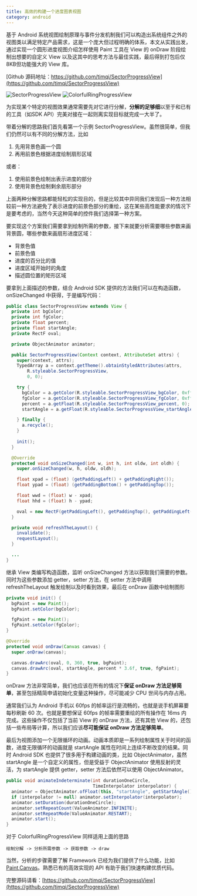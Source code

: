 ```yaml
---
title: 高效的构建一个进度图表视图
category: android
---
```


基于 Android 系统视图绘制原理与事件分发机制我们可以构造出系统组件之外的视图类以满足特定产品需求，这是一个庞大但过程明确的体系，本文从实践出发，通过实现一个圆形进度视图介绍怎样使用 Paint 工具在 View 的 onDraw 阶段绘制出想要的自定义 View 以及这其中的思考方法与最佳实践，最后得到打包后仅8KB但功能强大的 View 库。
<!--more-->

[Github 源码地址：https://github.com/timqi/SectorProgressView](https://github.com/timqi/SectorProgressView)

![SectorProgressView](https://raw.githubusercontent.com/timqi/SectorProgressView/master/art/sectorprogressview.demo.gif) ![ColorfulRingProgressView](https://raw.githubusercontent.com/timqi/SectorProgressView/master/art/colorfulringprogressview.demo.gif)

为实现某个特定的视图效果通常需要先对它进行分解，**分解的足够细**以至于和已有的工具（如SDK API）完美对接在一起则离实现目标就完成一大半了。

带着分解的思路我们首先看第一个示例 SectorProgressView。虽然很简单，但我们仍然可以有不同的分解方法，比如

1. 先用背景色画一个圆
2. 再用前景色根据进度绘制扇形区域

或者：

1. 使用前景色绘制出表示进度的部分
2. 使用背景色绘制剩余扇形部分

上面两种分解思路都能轻松的实现目的，但是比较其中异同我们发现后一种方法相较前一种方法避免了表示进度的前景色部分的重绘，这在某些高性能要求的情况下是要考虑的，当然今天这种简单的控件我们选择第一种方案。

要实现这个方案我们需要拿到绘制所需的参数，接下来就要分析需要哪些参数来画背景圆，哪些参数来画扇形进度区域：

- 背景色值
- 前景色值
- 进度的百分比的值
- 进度区域开始时的角度
- 描述圆位置的矩形区域

要拿到上面描述的参数，结合 Android SDK 提供的方法我们可以在构造函数，onSizeChanged 中获得，于是编写代码：

```java
public class SectorProgressView extends View {
  private int bgColor;
  private int fgColor;
  private float percent;
  private float startAngle;
  private RectF oval;

  private ObjectAnimator animator;

  public SectorProgressView(Context context, AttributeSet attrs) {
    super(context, attrs);
    TypedArray a = context.getTheme().obtainStyledAttributes(attrs,
        R.styleable.SectorProgressView,
        0, 0);

    try {
      bgColor = a.getColor(R.styleable.SectorProgressView_bgColor, 0xffe5e5e5);
      fgColor = a.getColor(R.styleable.SectorProgressView_fgColor, 0xffff765c);
      percent = a.getFloat(R.styleable.SectorProgressView_percent, 0);
      startAngle = a.getFloat(R.styleable.SectorProgressView_startAngle, 0) + 270;

    } finally {
      a.recycle();
    }
    
    init();
  }

  @Override
  protected void onSizeChanged(int w, int h, int oldw, int oldh) {
    super.onSizeChanged(w, h, oldw, oldh);

    float xpad = (float) (getPaddingLeft() + getPaddingRight());
    float ypad = (float) (getPaddingBottom() + getPaddingTop());

    float wwd = (float) w - xpad;
    float hhd = (float) h - ypad;

    oval = new RectF(getPaddingLeft(), getPaddingTop(), getPaddingLeft() + wwd, getPaddingTop() + hhd);
  }

  private void refreshTheLayout() {
    invalidate();
    requestLayout();
  }

  ...
}
```

继承 View 类编写构造函数，监听 onSizeChanged 方法以获取我们需要的参数。同时为这些参数添加 getter，setter 方法，在 setter 方法中调用 refreshTheLayout 触发绘制以及时看到效果，最后在 onDraw 函数中绘制图形

```java
private void init() {
  bgPaint = new Paint();
  bgPaint.setColor(bgColor);

  fgPaint = new Paint();
  fgPaint.setColor(fgColor);
}

@Override
protected void onDraw(Canvas canvas) {
  super.onDraw(canvas);

  canvas.drawArc(oval, 0, 360, true, bgPaint);
  canvas.drawArc(oval, startAngle, percent * 3.6f, true, fgPaint);
}
```

onDraw 方法非常简单，我们也应该在所有的情况下**保证 onDraw 方法足够简单**，甚至包括精简申请初始化变量这种操作，尽可能减少 CPU 世间与内存占用。

通常我们认为 Android 手机以 60fps 的帧率运行是流畅的，也就是说手机屏幕要每秒刷新 60 次。也就是要想保证 60fps 的帧率需要重绘的所有操作在 16ms 内完成。这些操作不仅包括了当前 View 的 onDraw 方法，还有其他 View 的，还包括一些布局等计算，所以我们应该**尽可能保证 onDraw 方法足够简单**。

最后为视图添加一个无限循环的动画。动画本质即是一系列绘制属性关于时间的函数，进度无限循环的动画就是 startAngle 属性在时间上连续不断改变的结果。同时 Android SDK 也提供了很多用于构建动画的类，比如 ObjectAnimator，虽然 startAngle 是一个自定义的属性，但是受益于 ObjectAnimator 使用反射的灵活，为 startAngle 提供 getter，setter 方法后依然可以使用 ObjectAnimator。

```java
public void animateIndeterminate(int durationOneCircle,
                                 TimeInterpolator interpolator) {
  animator = ObjectAnimator.ofFloat(this, "startAngle", getStartAngle(), getStartAngle() + 360);
  if (interpolator != null) animator.setInterpolator(interpolator);
  animator.setDuration(durationOneCircle);
  animator.setRepeatCount(ValueAnimator.INFINITE);
  animator.setRepeatMode(ValueAnimator.RESTART);
  animator.start();
}
```

对于 ColorfulRingProgressView 同样适用上面的思路

```
绘制分解 -> 分析所需参数 -> 获取参数 -> draw
```

当然，分析的步骤需要了解 Framework 已经为我们提供了什么功能，比如 [Paint](https://developer.android.com/reference/android/graphics/Paint.html),[Canvas](https://developer.android.com/reference/android/graphics/Canvas.html)。熟悉已有的高效实现的 API 有助于我们快速构建优质代码。

完整源码请看：[https://github.com/timqi/SectorProgressView](https://github.com/timqi/SectorProgressView)
